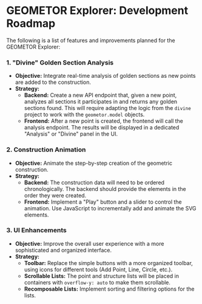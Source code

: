 # GEOMETOR Explorer: Development Roadmap

The following is a list of features and improvements planned for the GEOMETOR Explorer:

### 1. "Divine" Golden Section Analysis

-   **Objective:** Integrate real-time analysis of golden sections as new points are added to the construction.
-   **Strategy:**
    -   **Backend:** Create a new API endpoint that, given a new point, analyzes all sections it participates in and returns any golden sections found. This will require adapting the logic from the `divine` project to work with the `geometor.model` objects.
    -   **Frontend:** After a new point is created, the frontend will call the analysis endpoint. The results will be displayed in a dedicated "Analysis" or "Divine" panel in the UI.

### 2. Construction Animation

-   **Objective:** Animate the step-by-step creation of the geometric construction.
-   **Strategy:**
    -   **Backend:** The construction data will need to be ordered chronologically. The backend should provide the elements in the order they were created.
    -   **Frontend:** Implement a "Play" button and a slider to control the animation. Use JavaScript to incrementally add and animate the SVG elements.

### 3. UI Enhancements

-   **Objective:** Improve the overall user experience with a more sophisticated and organized interface.
-   **Strategy:**
    -   **Toolbar:** Replace the simple buttons with a more organized toolbar, using icons for different tools (Add Point, Line, Circle, etc.).
    -   **Scrollable Lists:** The point and structure lists will be placed in containers with `overflow-y: auto` to make them scrollable.
    -   **Recomposable Lists:** Implement sorting and filtering options for the lists.
